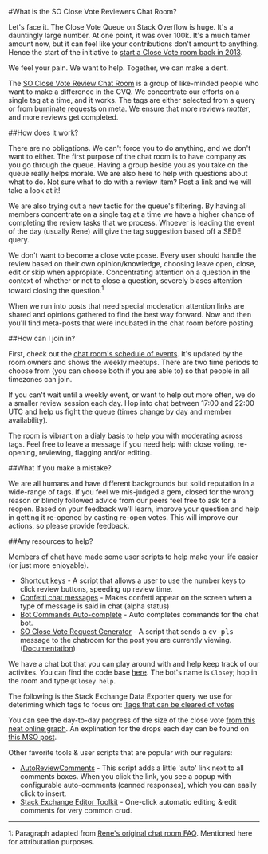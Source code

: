 #What is the SO Close Vote Reviewers Chat Room?

Let's face it. The Close Vote Queue on Stack Overflow is huge. It's a dauntingly large number. At one point, it was over 100k. It's a much tamer amount now, but it can feel like your contributions don't amount to anything. Hence the start of the initiative to [start a Close Vote room back in 2013](http://meta.stackoverflow.com/a/251956).

We feel your pain. We want to help. Together, we can make a dent.

The [SO Close Vote Review Chat Room](http://chat.stackoverflow.com/rooms/41570/so-close-vote-reviewers) is a group of like-minded people who want to make a difference in the CVQ. We concentrate our efforts on a single tag at a time, and it works. The tags are either selected from a query or from [burninate requests](http://meta.stackoverflow.com/questions/new/burninate-request?show=all&sort=recentlyactive&pageSize=50) on meta. We ensure that more reviews _matter_, and more reviews get completed.

##How does it work? 

There are no obligations. We can't force you to do anything, and we don't want to either. The first purpose of the chat room is to have company as you go through the queue. Having a group beside you as you take on the queue really helps morale. We are also here to help with questions about what to do. Not sure what to do with a review item? Post a link and we will take a look at it!

We are also trying out a new tactic for the queue's filtering. By having all members concentrate on a single tag at a time we have a higher chance of completing the review tasks that we process. Whoever is leading the event of the day (usually Rene) will give the tag suggestion based off a SEDE query.

We don't want to become a close vote posse. Every user should handle the review based on their own opinion/knowledge, choosing leave open, close, edit or skip when appropiate. Concentrating attention on a question in the context of whether or not to close a question, severely biases attention toward closing the question.<sup>1</sup>

When we run into posts that need special moderation attention links are shared and opinions gathered to find the best way forward. Now and then you'll find meta-posts that were incubated in the chat room before posting. 

##How can I join in?

First, check out the [chat room's schedule of events](http://chat.stackoverflow.com/rooms/info/41570/so-close-vote-reviewers). It's updated by the room owners and shows the weekly meetups. There are two time periods to choose from (you can choose both if you are able to) so that people in all timezones can join.

If you can't wait until a weekly event, or want to help out more often, we do a smaller review session each day. Hop into chat between 17:00 and 22:00 UTC and help us fight the queue (times change by day and member availability).

The room is vibrant on a dialy basis to help you with moderating across tags. Feel free to leave a message if you need help with close voting, re-opening, reviewing, flagging and/or editing.

##What if you make a mistake?

We are all humans and have different backgrounds but solid reputation in a wide-range of tags. If you feel we mis-judged a gem, closed for the wrong reason or blindly followed advice from our peers feel free to ask for a reopen. Based on your feedback we'll learn, improve your question and help in getting it re-opened by casting re-open votes. This will improve our actions, so please provide feedback.

##Any resources to help?

Members of chat have made some user scripts to help make your life easier (or just more enjoyable).

* [Shortcut keys](https://rawgit.com/SO-Close-Vote-Reviewers/UserScripts/master/CloseVoteShortcuts.user.js) - A script that allows a user to use the number keys to click review buttons, speeding up review time.
* [Confetti chat messages](https://rawgit.com/SO-Close-Vote-Reviewers/UserScripts/master/ChatRoomConfetti.user.js) - Makes confetti appear on the screen when a type of message is said in chat (alpha status)
* [Bot Commands Auto-complete](https://rawgit.com/SO-Close-Vote-Reviewers/UserScripts/master/BotCommands.user.js) - Auto completes commands for the chat bot.
* [SO Close Vote Request Generator](https://rawgit.com/SO-Close-Vote-Reviewers/UserScripts/master/SECloseVoteRequestGenerator.user.js) - A script that sends a <kbd>cv-pls</kbd> message to the chatroom for the post you are currently viewing. ([Documentation](https://github.com/SO-Close-Vote-Reviewers/UserScripts#so-close-vote-request-generator))

We have a chat bot that you can play around with and help keep track of our activites. You can find the code base [here](https://github.com/SO-Close-Vote-Reviewers/SOCVR-Chatbot). The bot's name is `Closey`; hop in the room and type `@Closey help`.

The following is the Stack Exchange Data Exporter query we use for deteriming which tags to focus on: [Tags that can be cleared of votes](http://data.stackexchange.com/stackoverflow/query/236526/tags-that-can-be-cleared-of-votes)

You can see the day-to-day progress of the size of the close vote [from this neat online graph](http://hichris.erwaysoftware.com/closegraph.php). An explination for the drops each day can be found on [this MSO post](http://meta.stackoverflow.com/questions/252584/enough-fuzzying-lets-let-everything-into-the-close-queue-and-age-out-questions).

Other favorite tools & user scripts that are popular with our regulars:

* [AutoReviewComments](http://stackapps.com/questions/2116/autoreviewcomments-pro-forma-comments-for-se) - This script adds a little 'auto' link next to all comments boxes. When you click the link, you see a popup with configurable auto-comments (canned responses), which you can easily click to insert.
* [Stack Exchange Editor Toolkit](http://stackapps.com/questions/4899/stack-exchange-editor-toolkit) - One-click automatic editing & edit comments for very common crud.

----

1: Paragraph adapted from [Rene's original chat room FAQ](http://meta.stackoverflow.com/revisions/251956/9). Mentioned here for attributation purposes.
